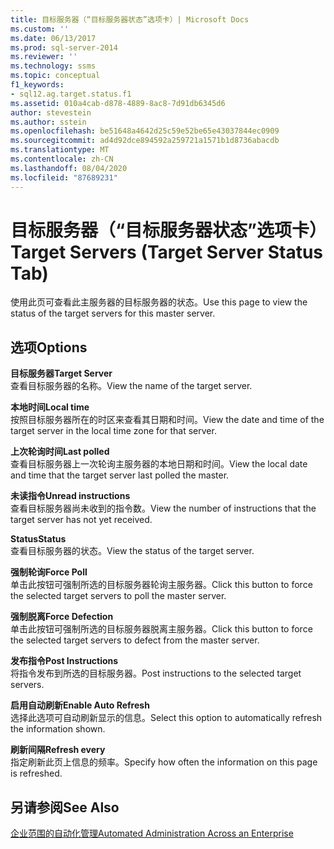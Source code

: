 ```yaml
---
title: 目标服务器（“目标服务器状态”选项卡）| Microsoft Docs
ms.custom: ''
ms.date: 06/13/2017
ms.prod: sql-server-2014
ms.reviewer: ''
ms.technology: ssms
ms.topic: conceptual
f1_keywords:
- sql12.ag.target.status.f1
ms.assetid: 010a4cab-d878-4889-8ac8-7d91db6345d6
author: stevestein
ms.author: sstein
ms.openlocfilehash: be51648a4642d25c59e52be65e43037844ec0909
ms.sourcegitcommit: ad4d92dce894592a259721a1571b1d8736abacdb
ms.translationtype: MT
ms.contentlocale: zh-CN
ms.lasthandoff: 08/04/2020
ms.locfileid: "87689231"
---
```

# <a name="target-servers-target-server-status-tab"></a><span data-ttu-id="c3c44-102">目标服务器（“目标服务器状态”选项卡）</span><span class="sxs-lookup"><span data-stu-id="c3c44-102">Target Servers (Target Server Status Tab)</span></span>
  <span data-ttu-id="c3c44-103">使用此页可查看此主服务器的目标服务器的状态。</span><span class="sxs-lookup"><span data-stu-id="c3c44-103">Use this page to view the status of the target servers for this master server.</span></span>  
  
## <a name="options"></a><span data-ttu-id="c3c44-104">选项</span><span class="sxs-lookup"><span data-stu-id="c3c44-104">Options</span></span>  
 <span data-ttu-id="c3c44-105">**目标服务器**</span><span class="sxs-lookup"><span data-stu-id="c3c44-105">**Target Server**</span></span>  
 <span data-ttu-id="c3c44-106">查看目标服务器的名称。</span><span class="sxs-lookup"><span data-stu-id="c3c44-106">View the name of the target server.</span></span>  
  
 <span data-ttu-id="c3c44-107">**本地时间**</span><span class="sxs-lookup"><span data-stu-id="c3c44-107">**Local time**</span></span>  
 <span data-ttu-id="c3c44-108">按照目标服务器所在的时区来查看其日期和时间。</span><span class="sxs-lookup"><span data-stu-id="c3c44-108">View the date and time of the target server in the local time zone for that server.</span></span>  
  
 <span data-ttu-id="c3c44-109">**上次轮询时间**</span><span class="sxs-lookup"><span data-stu-id="c3c44-109">**Last polled**</span></span>  
 <span data-ttu-id="c3c44-110">查看目标服务器上一次轮询主服务器的本地日期和时间。</span><span class="sxs-lookup"><span data-stu-id="c3c44-110">View the local date and time that the target server last polled the master.</span></span>  
  
 <span data-ttu-id="c3c44-111">**未读指令**</span><span class="sxs-lookup"><span data-stu-id="c3c44-111">**Unread instructions**</span></span>  
 <span data-ttu-id="c3c44-112">查看目标服务器尚未收到的指令数。</span><span class="sxs-lookup"><span data-stu-id="c3c44-112">View the number of instructions that the target server has not yet received.</span></span>  
  
 <span data-ttu-id="c3c44-113">**Status**</span><span class="sxs-lookup"><span data-stu-id="c3c44-113">**Status**</span></span>  
 <span data-ttu-id="c3c44-114">查看目标服务器的状态。</span><span class="sxs-lookup"><span data-stu-id="c3c44-114">View the status of the target server.</span></span>  
  
 <span data-ttu-id="c3c44-115">**强制轮询**</span><span class="sxs-lookup"><span data-stu-id="c3c44-115">**Force Poll**</span></span>  
 <span data-ttu-id="c3c44-116">单击此按钮可强制所选的目标服务器轮询主服务器。</span><span class="sxs-lookup"><span data-stu-id="c3c44-116">Click this button to force the selected target servers to poll the master server.</span></span>  
  
 <span data-ttu-id="c3c44-117">**强制脱离**</span><span class="sxs-lookup"><span data-stu-id="c3c44-117">**Force Defection**</span></span>  
 <span data-ttu-id="c3c44-118">单击此按钮可强制所选的目标服务器脱离主服务器。</span><span class="sxs-lookup"><span data-stu-id="c3c44-118">Click this button to force the selected target servers to defect from the master server.</span></span>  
  
 <span data-ttu-id="c3c44-119">**发布指令**</span><span class="sxs-lookup"><span data-stu-id="c3c44-119">**Post Instructions**</span></span>  
 <span data-ttu-id="c3c44-120">将指令发布到所选的目标服务器。</span><span class="sxs-lookup"><span data-stu-id="c3c44-120">Post instructions to the selected target servers.</span></span>  
  
 <span data-ttu-id="c3c44-121">**启用自动刷新**</span><span class="sxs-lookup"><span data-stu-id="c3c44-121">**Enable Auto Refresh**</span></span>  
 <span data-ttu-id="c3c44-122">选择此选项可自动刷新显示的信息。</span><span class="sxs-lookup"><span data-stu-id="c3c44-122">Select this option to automatically refresh the information shown.</span></span>  
  
 <span data-ttu-id="c3c44-123">**刷新间隔**</span><span class="sxs-lookup"><span data-stu-id="c3c44-123">**Refresh every**</span></span>  
 <span data-ttu-id="c3c44-124">指定刷新此页上信息的频率。</span><span class="sxs-lookup"><span data-stu-id="c3c44-124">Specify how often the information on this page is refreshed.</span></span>  
  
## <a name="see-also"></a><span data-ttu-id="c3c44-125">另请参阅</span><span class="sxs-lookup"><span data-stu-id="c3c44-125">See Also</span></span>  
 [<span data-ttu-id="c3c44-126">企业范围的自动化管理</span><span class="sxs-lookup"><span data-stu-id="c3c44-126">Automated Administration Across an Enterprise</span></span>](automated-administration-across-an-enterprise.md)  
  
  
